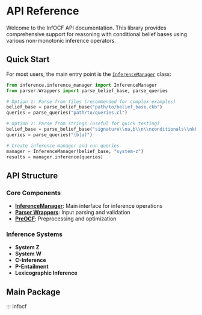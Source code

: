 # API Reference

Welcome to the InfOCF API documentation. This library provides comprehensive support for reasoning with conditional belief bases using various non-monotonic inference operators.

## Quick Start

For most users, the main entry point is the [`InferenceManager`](api/inference.md#inference.inference_manager.InferenceManager) class:

```python
from inference.inference_manager import InferenceManager
from parser.Wrappers import parse_belief_base, parse_queries

# Option 1: Parse from files (recommended for complex examples)
belief_base = parse_belief_base("path/to/belief_base.ckb")
queries = parse_queries("path/to/queries.cl")

# Option 2: Parse from strings (useful for quick testing)
belief_base = parse_belief_base("signature\\na,b\\n\\nconditionals\\nkb{(a|b)}")
queries = parse_queries("(b|a)")

# Create inference manager and run queries
manager = InferenceManager(belief_base, "system-z")
results = manager.inference(queries)
```

## API Structure

### Core Components
- **[InferenceManager](api/inference.md#inference.inference_manager.InferenceManager)**: Main interface for inference operations
- **[Parser Wrappers](api/parser.md)**: Input parsing and validation
- **[PreOCF](api/preocf.md)**: Preprocessing and optimization

### Inference Systems
- **System Z**
- **System W**
- **C-Inference**
- **P-Entailment**
- **Lexicographic Inference**

## Main Package

::: infocf
